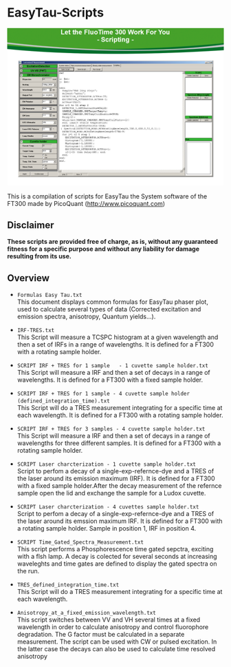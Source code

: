 EasyTau-Scripts
===============
![EasyTau Scripting](Scripting.PNG)

This is a compilation of scripts for EasyTau the System software of the FT300 made by PicoQuant (http://www.picoquant.com)

## Disclaimer

**These scripts are provided free of charge, as is, without any guaranteed fitness for a specific purpose and without any liability for damage resulting from its use.**

## Overview

 * ``Formulas Easy Tau.txt``   
This document displays common formulas for EasyTau phaser plot, used to calculate several types of data (Corrected excitation and emission spectra, anisotropy, Quantum yields...).
 * ``IRF-TRES.txt``  
This Script will measure a TCSPC histogram at a given wavelength and then a set of IRFs in a range of wavelengths. It is defined for a FT300 with a rotating sample holder.

 * ``SCRIPT IRF + TRES for 1 sample   - 1 cuvette sample holder.txt``    
 This Script will measure a IRF and then a set of decays in a range of wavelengths. It is defined for a FT300 with a fixed sample holder.

 * ``SCRIPT IRF + TRES for 1 sample - 4 cuvette sample holder (defined_integration_time).txt``  
 This Script will do a TRES measurement integrating for a specific time at each wavelength.  It is defined for a FT300 with a rotating sample holder.

 * ``SCRIPT IRF + TRES for 3 samples - 4 cuvette sample holder.txt``  
 This Script will measure a IRF and then a set of decays in a range of wavelengths for three different samples. It is defined for a FT300 with a rotating sample holder.

 * ``SCRIPT Laser charcterization - 1 cuvette sample holder.txt``  
Script to perfom a decay of a single-exp-refernce-dye and a TRES of the laser around its emission maximum (IRF).  It is defined for a FT300 with a fixed sample holder.After the decay measurement of the refernce sample open the lid and exchange the sample for a Ludox cuvette.

 * ``SCRIPT Laser charcterization - 4 cuvettes sample holder.txt``  
Script to perfom a decay of a single-exp-refernce-dye and a TRES of the laser around its emssion maximum IRF. It is defined for a FT300 with a rotating sample holder. Sample in position 1, IRF in position 4.

 * ``SCRIPT Time_Gated_Spectra_Measurement.txt``  
 This script performs a Phosphorescence time gated sepctra, exciting with a flsh lamp. A decay is colected for several seconds at increasing waveleghts and time gates are defined to display the gated spectra on the run.
 
 * ``TRES_defined_integration_time.txt``  
 This Script will do a TRES measurement integrating for a specific time at each wavelength.
 
 * ``Anisotropy_at_a_fixed_emission_wavelength.txt``  
This script switches between VV and VH several times at a fixed wavelength in order to calculate anisotropy and control fluorophore degradation. 
The G factor must be calculated in a separate measurement.
The script can be used with CW or pulsed excitation. In the latter case the decays can also be used to calculate time resolved anisotropy

